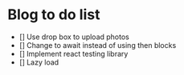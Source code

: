 # Blog to do list
* [] Use drop box to upload photos
* [] Change to await instead of using then blocks
* [] Implement react testing library
* [] Lazy load